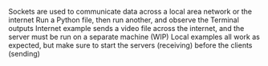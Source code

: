 Sockets are used to communicate data across a local area network or the internet
Run a Python file, then run another, and observe the Terminal outputs
Internet example sends a video file across the internet, and the server must be run on a separate machine (WIP)
Local examples all work as expected, but make sure to start the servers (receiving) before the clients (sending)

